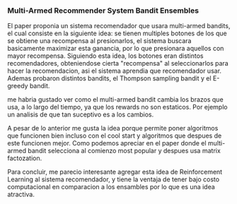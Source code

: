 ### Multi-Armed Recommender System Bandit Ensembles

El paper proponia un sistema recomendador que usara multi-armed bandits, el cual consiste en la siguiente idea: se tienen multiples botones de los que se obtiene una recompensa al presionarlos, el sistema buscara basicamente maximizar esta ganancia, por lo que presionara aquellos con mayor recompensa. Siguiendo esta idea, los botones eran distintos recomendadores, obteniendose cierta "recompensa" al seleccionarlos para hacer la recomendacion, asi el sistema aprendia que recomendador usar. Ademas probaron distintos bandits, el Thompson sampling bandit y el E-greedy bandit.

me habria gustado ver como el multi-armed bandit cambia los brazos que usa, a lo largo del tiempo, ya que los rewards no son estaticos. Por ejemplo un analisis de que tan suceptivo es a los cambios.

A pesar de lo anterior me gusta la idea porque permite poner algoritmos que funcionen bien incluso con el cool start y algoritmos que despues de este funcionen mejor. Como podemos apreciar en el paper donde el multi-armed bandit selecciona al comienzo most popular y despues usa matrix factozation. 

Para concluir, me parecio interesante agregar esta idea de Reinforcement Learning al sistema recomendador, y tiene la ventaja de tener bajo costo computacional en comparacion a los ensambles por lo que es una idea atractiva.













































































